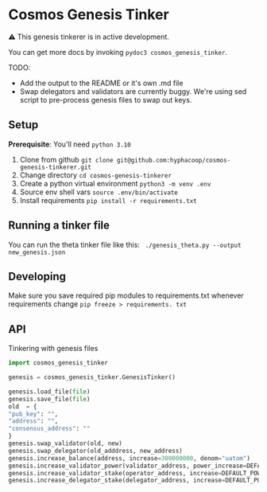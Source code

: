 # Cosmos Genesis Tinker

⚠️ This genesis tinkerer is in active development. 

You can get more docs by invoking `pydoc3 cosmos_genesis_tinker`.

TODO: 
- Add the output to the README or it's own .md file
- Swap delegators and validators are currently buggy. We're using sed script to pre-process genesis files to swap out keys.

## Setup
**Prerequisite**: You'll need `python 3.10`

1. Clone from github `git clone git@github.com:hyphacoop/cosmos-genesis-tinkerer.git`
2. Change directory `cd cosmos-genesis-tinkerer`
3. Create a python virtual environment `python3 -m venv .env`
4. Source env shell vars  `source .env/bin/activate`
5. Install requirements `pip install -r requirements.txt`

## Running a tinker file

You can run the theta tinker file like this: ` ./genesis_theta.py --output new_genesis.json`

## Developing

Make sure you save required pip modules to requirements.txt whenever requirements change `pip freeze > requirements. txt`
## API

Tinkering with genesis files

```python
import cosmos_genesis_tinker

genesis = cosmos_genesis_tinker.GenesisTinker()

genesis.load_file(file)
genesis.save_file(file)
old  = {
"pub_key": "",
"address": "",
"consensus_address": ""
}
genesis.swap_validator(old, new)
genesis.swap_delegator(old_adddress, new_address)
genesis.increase_balance(address, increase=300000000, denom="uatom")
genesis.increase_validator_power(validator_address, power_increase=DEFAULT_POWER)
genesis.increase_validator_stake(operator_address, increase=DEFAULT_POWER*POWER_TO_TOKENS)
genesis.increase_delegator_stake(delegator_address, increase=DEFAULT_POWER*POWER_TO_TOKENS)
```
